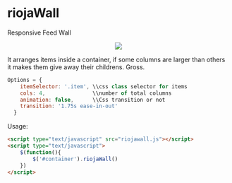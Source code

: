 # riojaWall
Responsive Feed Wall

<div align="center"><img src="https://media.giphy.com/media/3o7TKVY9KUHvAebBle/giphy.gif" /></div>

It arranges items inside a container, if some columns are larger than others it makes them give away their childrens. Gross.

```javascript
Options = {
    itemSelector: '.item', \\css class selector for items
    cols: 4,               \\number of total columns
    animation: false,      \\Css transition or not
    transition: '1.75s ease-in-out'
  }
```


Usage:
```html
<script type="text/javascript" src="riojawall.js"></script>
<script type="text/javascript">
	$(function(){
		$('#container').riojaWall()
	})
</script>
```
